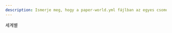 ```yaml
---
description: Ismerje meg, hogy a paper-world.yml fájlban az egyes csomópontok mit jelentenek.
---
```


세계별
